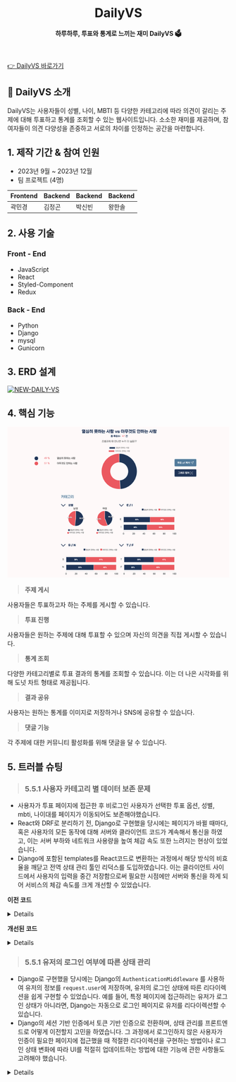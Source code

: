 <div align="center">
  <h1>DailyVS <a href="https://daily-vs.com/" target="_blank"></a></h1>
  <strong>하루하루, 투표와 통계로 느끼는 재미 DailyVS 🗳️</strong>
</div>
<br><br>

[👉 DailyVS 바로가기](https://daily-vs.com/)

## 📝 DailyVS 소개

DailyVS는 사용자들이 성별, 나이, MBTI 등 다양한 카테고리에 따라 의견이 갈리는 주제에 대해 투표하고 통계를 조회할 수 있는 웹사이트입니다. 소소한 재미를 제공하며, 참여자들이 의견 다양성을 존중하고 서로의 차이를 인정하는 공간을 마련합니다.

## 1. 제작 기간 & 참여 인원

- 2023년 9월 ~ 2023년 12월
- 팀 프로젝트 (4명)

| Frontend | Backend | Backend | Backend |
| -------- | ------- | ------- | ------- |
| 곽민경   | 김정곤  | 박신빈  | 왕한솔  |

## 2. 사용 기술

### Front - End

- JavaScript
- React
- Styled-Component
- Redux

### Back - End

- Python
- Django
- mysql
- Gunicorn

## 3. ERD 설계

<a href="https://ibb.co/qWL2MKb"><img src="https://i.ibb.co/8dnQDqF/NEW-DAILY-VS.png" alt="NEW-DAILY-VS" border="0"></a>

## 4. 핵심 기능

![chart](./docs/images/chart.png)

> **주제 게시**

사용자들은 투표하고자 하는 주제를 게시할 수 있습니다.

> **투표 진행**

사용자들은 원하는 주제에 대해 투표할 수 있으며 자신의 의견을 직접 게시할 수 있습니다.

> **통계 조회**

다양한 카테고리별로 투표 결과의 통계를 조회할 수 있습니다. 이는 더 나은 시각화를 위해 도넛 차트 형태로 제공됩니다.

> **결과 공유**

사용자는 원하는 통계를 이미지로 저장하거나 SNS에 공유할 수 있습니다.

> **댓글 기능**

각 주제에 대한 커뮤니티 활성화를 위해 댓글을 달 수 있습니다.

</div>

## 5. 트러블 슈팅

> ### 5.5.1 **사용자 카테고리 별 데이터 보존 문제**

- 사용자가 투표 페이지에 접근한 후 비로그인 사용자가 선택한 투표 옵션, 성별, mbti, 나이대를 페이지가 이동되어도 보존해야했습니다.
- React와 DRF로 분리하기 전, Django로 구현했을 당시에는 페이지가 바뀔 때마다, 혹은 사용자의 모든 동작에 대해 서버와 클라이언트 코드가 계속해서 통신을 하였고, 이는 서버 부하와 네트워크 사용량을 높여 체감 속도 또한 느려지는 현상이 있었습니다.
- Django에 포함된 templates를 React코드로 변환하는 과정에서 해당 방식의 비효율을 깨닫고 전역 상태 관리 툴인 리덕스를 도입하였습니다. 이는 클라이언트 사이드에서 사용자의 입력을 중간 저장함으로써 필요한 시점에만 서버와 통신을 하게 되어 서비스의 체감 속도를 크게 개선할 수 있었습니다.

**이전 코드**

<details>
```
<!-- vote/detail.html -->
{% extends 'base_generic.html' %}
{% load static %}

{% block content %}

<div class="vote-container">
    <h2>당신의 성별은?</h2>
    <form action="{% url 'vote:submit_vote' %}" method="post">
        {% csrf_token %}
        {% for choice in choices %}
        <label>
            <input type="radio" name="gender" value="{{ choice.id }}">
            {{ choice.description }}
        </label><br>
        {% endfor %}
        <input type="submit" value="투표하기">
    </form>
</div>
{% endblock %}
```
기존 Django의 `views.py` 파일에서는 페이지가 바뀔 때마다 사용자의 요청을 처리하고 데이터베이스와의 상호작용을 관리합니다.

```
# views.py
def submit_vote(request):
    if request.method == "POST":
        choice_id = request.POST.get('gender')
        if not choice_id:
            messages.error(request, "선택을 하지 않았습니다.")
            return redirect('vote:vote_form')

        choice = Choice.objects.get(id=choice_id)
        Vote.objects.create(choice=choice)
        messages.success(request, "투표가 성공적으로 완료되었습니다!")
        return redirect('vote:vote_results')
    else:
        choices = Choice.objects.all()
        return render(request, 'vote/detail.html', {'choices': choices})
```

</details>

**개선된 코드**

<details>
**액션 생성자 (Action Creators)**

리덕스에서 사용자의 투표 선택, 성별, MBTI, 나이대를 저장하는 액션 생성자입니다.

```
export const setChoice = choice => {
  return {
    type: 'SET_CHOICE',
    payload: choice,
  };
};

export const setMBTI = mbti => {
  return {
    type: 'SET_MBTI',
    payload: mbti,
  };
};
```

**리듀서 (Reducer)**

액션 타입에 따라 상태를 어떻게 업데이트할지 결정하는 리듀서입니다.

```
const genderReducer = (state = initialGenderState, action) => {
  switch (action.type) {
    case 'SET_GENDER':
      return { ...state, selectedGender: action.payload };
    default:
      return state;
  }
};

const mbtiReducer = (state = initialMBTIState, action) => {
  switch (action.type) {
    case 'SET_MBTI':
      return { ...state, selectedMBTI: action.payload };
    default:
      return state;
  }
};

```

**스토어 구성 (Store Configuration)**

리덕스 스토어를 생성하고 미들웨어를 적용하여 비동기 처리와 디버깅 도구를 통합합니다.

```
const initialState = {};
const middleware = [thunk];

const store = createStore(
  rootReducer,
  initialState,
  composeWithDevTools(applyMiddleware(...middleware)),
);
```

</details>

> ### 5.5.1 **유저의 로그인 여부에 따른 상태 관리**

- Django로 구현했을 당시에는 Django의 `AuthenticationMiddleware` 를 사용하여 유저의 정보를 `request.user`에 저장하며, 유저의 로그인 상태에 따른 리다이렉션을 쉽게 구현할 수 있었습니다. 예를 들어, 특정 페이지에 접근하려는 유저가 로그인 상태가 아니라면, Django는 자동으로 로그인 페이지로 유저를 리다이렉션할 수 있습니다.
- Django의 세션 기반 인증에서 토큰 기반 인증으로 전환하며, 상태 관리를 프론트엔드로 어떻게 이전할지 고민을 하였습니다. 그 과정에서 로그인하지 않은 사용자가 인증이 필요한 페이지에 접근했을 때 적절한 리다이렉션을 구현하는 방법이나 로그인 상태 변화에 따라 UI를 적절히 업데이트하는 방법에 대한 기능에 관한 사항들도 고려해야 했습니다.

<details>

- **Redux 상태 설계**:

  - `auth` 리듀서를 생성하여 `isLoggedIn`, `user`, `token` 등의 상태를 관리하였습니다.
  - 액션 생성자와 리듀서를 정의하여 로그인, 로그아웃, 토큰 갱신 등의 상태 변경을 처리하였습니다.

- **라우팅 및 리다이렉션 로직 구현**: - 리덕스에 저장된 로그인 상태(`isAuthenticated`)에 따라 라우트의 행동을 달리 지정합니다. 예를 들어, 로그인이 필요한 페이지(예: `/create`, `/my-page`, `/my-page/fix`)에 대해 로그인 상태가 아니면 메인 페이지로 리디렉션하도록 설정하고 있습니다.

  ```
  <Routes>
  {isAuthenticated ? (
    <Route path="/create" element={<Create />} />
  ) : (
    <Route path="/create" element={<Navigate to="/" replace />} />
  )}
  </Routes>
  ```

```
</details>

- **토큰 관리**:
    - 로그인 성공 시 토큰을 localStorage와 쿠키에 저장하고,
    - API 호출 시, 저장된 토큰을 `Authorization` 헤더에 포함하여 백엔드에 전송하는 방식을 차용하였습니다..

- **사용자 인터페이스 반응성**:
    - 로그인/로그아웃 시 UI가 동적으로 반응하도록 리액트 컴포넌트를 조정하고
    - 로그인 상태에 따라 네비게이션 바의 표시 항목 변경하는 등의 작업을 통해 UX를 향상시켰습니다.
```
